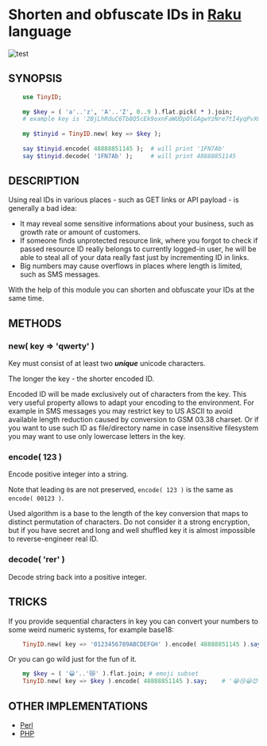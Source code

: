 # Shorten and obfuscate IDs in [Raku](https://www.raku.org) language

![test](https://github.com/bbkr/TinyID/workflows/test/badge.svg)

## SYNOPSIS

```raku
    use TinyID;
    
    my $key = ( 'a'..'z', 'A'..'Z', 0..9 ).flat.pick( * ).join;
    # example key is '2BjLhRduC6Tb8Q5cEk9oxnFaWUDpOlGAgwYzNre7tI4yqPvXm0KSV1fJs3ZiHM'
    
    my $tinyid = TinyID.new( key => $key );
    
    say $tinyid.encode( 48888851145 );  # will print '1FN7Ab'
    say $tinyid.decode( '1FN7Ab' );     # will print 48888851145
```

## DESCRIPTION

Using real IDs in various places - such as GET links or API payload - is generally a bad idea:

* It may reveal some sensitive informations about your business, such as growth rate or amount of customers.
* If someone finds unprotected resource link, where you forgot to check if passed resource ID really belongs to currently logged-in user, he will be able to steal all of your data really fast just by incrementing ID in links.
* Big numbers may cause overflows in places where length is limited, such as SMS messages.

With the help of this module you can shorten and obfuscate your IDs at the same time.

## METHODS

### new( key => 'qwerty' )

Key must consist of at least two ***unique*** unicode characters.

The longer the key - the shorter encoded ID.

Encoded ID will be made exclusively out of characters from the key.
This very useful property allows to adapt your encoding to the environment.
For example in SMS messages you may restrict key to US ASCII to avoid available length reduction caused by conversion to GSM 03.38 charset.
Or if you want to use such ID as file/directory name in case insensitive filesystem you may want to use only lowercase letters in the key.

### encode( 123 )

Encode positive integer into a string.

Note that leading `0`s are not preserved, `encode( 123 )` is the same as `encode( 00123 )`.

Used algorithm is a base to the length of the key conversion that maps to distinct permutation of characters.
Do not consider it a strong encryption, but if you have secret and long and well shuffled key it is almost impossible to reverse-engineer real ID.

### decode( 'rer' )

Decode string back into a positive integer.

## TRICKS

If you provide sequential characters in key you can convert your numbers to some weird numeric systems, for example base18:

```raku
    TinyID.new( key => '0123456789ABCDEFGH' ).encode( 48888851145 ).say;    # '47F709HFF'
```

Or you can go wild just for the fun of it.

```raku
    my $key = ( '😀'..'😿' ).flat.join; # emoji subset
    TinyID.new( key => $key ).encode( 48888851145 ).say;    # '😭😢😀😊😫😉'
```

## OTHER IMPLEMENTATIONS

* [Perl](http://search.cpan.org/~bbkr/Integer-Tiny-0.3/lib/Integer/Tiny.pm)
* [PHP](https://github.com/krowinski/tinyID)
